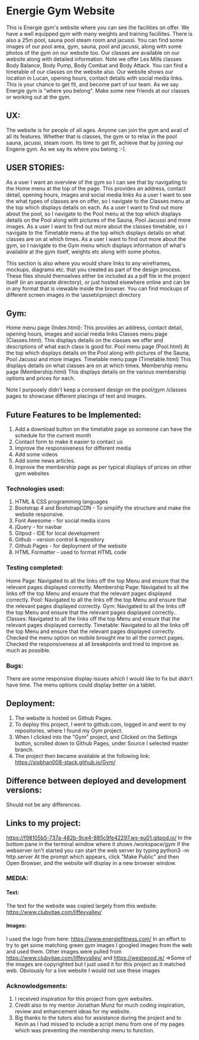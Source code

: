 # Energie Gym Website

This is Energie gym's website where you can see the facilities on offer. We have a well equipped gym with many weights and training faciliites. There is also a 25m pool, sauna pool steam room and jacussi. 
You can find some images of our pool area, gym, sauna, pool and jacussi, along with some photos of the gym on our website too.
Our classes are available on our website along with detailed information. Note we offer Les Mills classes Body Balance, Body Pump, Body Combat and Body Attack. You can find a timetable of our classes on the website also.
Our website shows our location in Lucan, opening hours, contact details with social media links.
This is your chance to get fit, and become part of our team. As we say Energie gym is "where you belong".
Make some new friends at our classes or working out at the gym. 

## UX:
The website is for people of all ages. Anyone can join the gym and avail of all its features.
Whether that is classes, the gym or to relax in the pool sauna, jacussi, steam room. 
Its time to get fit, achieve that by joining our Engerie gym. As we say its where you belong :-).

## USER STORIES:
As a user I want an overview of the gym so I can see that by navigating to the Home menu at the top of the page. This provides an address, contact detail, opening hours, images and social media links
As a user I want to see the what types of classes are on offer, so I navigate to the Classes menu at the top which displays details on each.
As a user I want to find out more about the pool, so I navigate to the Pool menu at the top which displays details on the Pool along with pictures of the Sauna, Pool Jacussi and more images.
As a user I want to find out more about the classes timetable, so I navigate to the Timetable menu at the top which displays details on what classes are on at which times.
As a user I want to find out more about the gym, so I navigate to the Gym menu which displays information of what's available at the gym itself, weights etc along with some photos.

This section is also where you would share links to any wireframes, mockups, diagrams etc. that you created as part of the design process. 
These files should themselves either be included as a pdf file in the project itself (in an separate directory), or just hosted elsewhere online and can be in any format that is viewable inside the browser.
You can find mockups of different screen images in the \assets\project directory

## Gym:
Home menu page (Index.html): This provides an address, contact detail, opening hours, images and social media links
Classes menu page (Classes.html). This  displays details on the classes we offer and descriptions of what each class is good for.
Pool menu page (Pool.html) At the top which displays details on the Pool along with pictures of the Sauna, Pool Jacussi and more images.
Timetable menu page (Timetable.html) This displays details on what classes are on at which times.
Membership menu page (Membership.html) This displays details on the various membership options and prices for each.

Note I purposely didn't keep a consisent design on the pool/gym /classes pages to showcase different placings of text and images.

## Future Features to be Implemented:
1. Add a download button on the timetable page so someone can have the schedule for the current month
2. Contact form to make it easier to contact us
3. Improve the responsiveness for different media
4. Add some videos 
5. Add some news articles.
6. Improve the membership page as per typical displays of prices on other gym websites

### Technologies used:
1. HTML & CSS programming languages
2. Bootstrap 4 and BootstrapCDN - To simplify the structure and make the website responsive.
3. Font Awesome - for social media icons
4. jQuery - for navbar
5. Gitpod - IDE for local development
6. Github - version control & repository
7. Github Pages - for deployment of the website
8. HTML Formatter - used to format HTML code

### Testing completed:
Home Page: 	Navigated to all the links off the top Menu and ensure that the relevant pages displayed correctly.
Membership Page: Navigated to all the links off the top Menu and ensure that the relevant pages displayed correctly.
Pool: Navigated to all the links off the top Menu and ensure that the relevant pages displayed correctly.
Gym: Navigated to all the links off the top Menu and ensure that the relevant pages displayed correctly..
Classes: Navigated to all the links off the top Menu and ensure that the relevant pages displayed correctly.
Timetable: Navigated to all the links off the top Menu and ensure that the relevant pages displayed correctly.
Checked the menu option on mobile brought me to all the correct pages.
Checked the responsiveness at all breakpoints and tried to improve as much as possible.

### Bugs:
There are some responsive display issues which I would like to fix but didn't have time.
The menu options could display better on a tablet.

## Deployment:
1. The website is hosted on Github Pages.
2. To deploy this project, I went to github.com, logged in and went to my repositories, where I found my Gym project.
3. When I clicked into the "Gym" project, and Clicked on the Settings button, scrolled down to Github Pages, under Source I selected master branch.
4. The project then became available at the following link: https://siobhan008-stack.github.io/Gym/

## Difference between deployed and development versions:
Should not be any differences.

## Links to my project:
https://f98105b5-737a-482b-9ce4-885c9fe42297.ws-eu01.gitpod.io/
In the bottom pane in the terminal window where it shows /workspace/gym if the webserver isn't started you can start the web server by typing python3 -m http.server
At the prompt which appears, click "Make Public" and then Open Browser, and the website will display in a new browser window.

### MEDIA:
#### Text:
The text for the website was copied largely from this website:
https://www.clubvitae.com/liffeyvalley/

#### Images:
I used the logo from here: https://www.energiefitness.com/
In an effort to try to get some matching green gym images I googled images from the web and used them.
Other images were pulled from   https://www.clubvitae.com/liffeyvalley/ and https://westwood.ie/
=>Some of the images are copyrighted but I just used it for this project as it matched web. 
Obviously for a live website I would not use these images

### Acknowledgements:
1. I received inspiration for this project from gym websites.
2. Credit also to my mentor Jonathan Munz for much coding inspiration, review and enhancement ideas for my website.
3. Big thanks to the tutors also for assistance during the project and to Kevin as I had missed to include a script menu from one of my pages which was preventing the membership menu to function.
